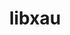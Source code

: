 ---
title: "libxau"
layout: cache
category: package
meta: {"versions": ["1.0.8"], "compilers": ["gcc@8.3.1", "gcc@9.3.0", "gcc@8.1.0", "gcc@7.5.0", "gcc@7.3.1", "gcc@8.4.1", "gcc@7.3.0", "gcc@10.3.0"]}
spec_files: 
 - "libxau@1.0.8%gcc@9.3.0 arch=linux-ubuntu20.04-x86_64 ^xproto@7.0.31%gcc@9.3.0 arch=linux-ubuntu20.04-x86_64": spec-0.json
 - "libxau@1.0.8%gcc@8.3.1 arch=linux-rhel8-x86_64 ^xproto@7.0.31%gcc@8.3.1 arch=linux-rhel8-x86_64": spec-1.json
 - "libxau@1.0.8%gcc@7.3.0 arch=linux-rhel7-ppc64le ^xproto@7.0.31%gcc@7.3.0 arch=linux-rhel7-ppc64le": spec-2.json
 - "libxau@1.0.8%gcc@9.3.0 arch=linux-ubuntu20.04-ppc64le ^xproto@7.0.31%gcc@9.3.0 arch=linux-ubuntu20.04-ppc64le": spec-3.json
 - "libxau@1.0.8%gcc@7.5.0 arch=linux-ubuntu18.04-ppc64le ^xproto@7.0.31%gcc@7.5.0 arch=linux-ubuntu18.04-ppc64le": spec-4.json
 - "libxau@1.0.8%gcc@7.5.0 arch=linux-ubuntu18.04-x86_64 ^xproto@7.0.31%gcc@7.5.0 arch=linux-ubuntu18.04-x86_64": spec-5.json
 - "libxau@1.0.8%gcc@8.1.0 arch=linux-rhel7-x86_64 ^xproto@7.0.31%gcc@8.1.0 arch=linux-rhel7-x86_64": spec-6.json
 - "libxau@1.0.8%gcc@8.4.1 arch=linux-rhel8-x86_64 ^xproto@7.0.31%gcc@8.4.1 arch=linux-rhel8-x86_64": spec-7.json
 - "libxau@1.0.8%gcc@8.3.1 arch=linux-rhel8-ppc64le ^xproto@7.0.31%gcc@8.3.1 arch=linux-rhel8-ppc64le": spec-8.json
 - "libxau@1.0.8%gcc@7.3.0 arch=linux-rhel7-x86_64 ^xproto@7.0.31%gcc@7.3.0 arch=linux-rhel7-x86_64": spec-9.json
 - "libxau@1.0.8%gcc@9.3.0 arch=linux-rhel7-x86_64 ^xproto@7.0.31%gcc@9.3.0 arch=linux-rhel7-x86_64": spec-10.json
 - "libxau@1.0.8%gcc@10.3.0 arch=linux-ubuntu21.04-x86_64 ^xproto@7.0.31%gcc@10.3.0 arch=linux-ubuntu21.04-x86_64": spec-11.json
 - "libxau@1.0.8%gcc@7.3.1 arch=linux-amzn2-x86_64 ^xproto@7.0.31%gcc@7.3.1 arch=linux-amzn2-x86_64": spec-12.json
 - "libxau@1.0.8%gcc@7.3.0 arch=linux-ubuntu18.04-ppc64le ^xproto@7.0.31%gcc@7.3.0 arch=linux-ubuntu18.04-ppc64le": spec-13.json
 - "libxau@1.0.8%gcc@7.3.0 arch=linux-ubuntu18.04-x86_64 ^xproto@7.0.31%gcc@7.3.0 arch=linux-ubuntu18.04-x86_64": spec-14.json
 - "libxau@1.0.8%gcc@9.3.0 arch=linux-rhel7-ppc64le ^xproto@7.0.31%gcc@9.3.0 arch=linux-rhel7-ppc64le": spec-15.json
 - "libxau@1.0.8%gcc@7.3.0 arch=linux-centos7-x86_64 ^xproto@7.0.31%gcc@7.3.0 arch=linux-centos7-x86_64": spec-16.json
 - "libxau@1.0.8%gcc@7.3.0 arch=linux-rhel8-x86_64 ^xproto@7.0.31%gcc@7.3.0 arch=linux-rhel8-x86_64": spec-17.json
 - "libxau@1.0.8%gcc@7.3.0 arch=linux-centos8-x86_64 ^xproto@7.0.31%gcc@7.3.0 arch=linux-centos8-x86_64": spec-18.json
 - "libxau@1.0.8%gcc@7.3.0 arch=linux-centos7-ppc64le ^xproto@7.0.31%gcc@7.3.0 arch=linux-centos7-ppc64le": spec-19.json
 - "libxau@1.0.8%gcc@9.3.0 arch=cray-cnl7-haswell ^xproto@7.0.31%gcc@9.3.0 arch=cray-cnl7-haswell": spec-20.json

---